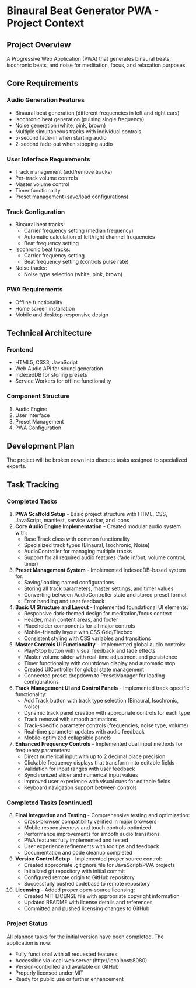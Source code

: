 # Binaural Beat Generator PWA - Project Context

## Project Overview
A Progressive Web Application (PWA) that generates binaural beats, isochronic beats, and noise for meditation, focus, and relaxation purposes.

## Core Requirements

### Audio Generation Features
- Binaural beat generation (different frequencies in left and right ears)
- Isochronic beat generation (pulsing single frequency)
- Noise generation (white, pink, brown)
- Multiple simultaneous tracks with individual controls
- 5-second fade-in when starting audio
- 2-second fade-out when stopping audio

### User Interface Requirements
- Track management (add/remove tracks)
- Per-track volume controls
- Master volume control
- Timer functionality
- Preset management (save/load configurations)

### Track Configuration
- Binaural beat tracks:
  - Carrier frequency setting (median frequency)
  - Automatic calculation of left/right channel frequencies
  - Beat frequency setting
- Isochronic beat tracks:
  - Carrier frequency setting
  - Beat frequency setting (controls pulse rate)
- Noise tracks:
  - Noise type selection (white, pink, brown)

### PWA Requirements
- Offline functionality
- Home screen installation
- Mobile and desktop responsive design

## Technical Architecture

### Frontend
- HTML5, CSS3, JavaScript
- Web Audio API for sound generation
- IndexedDB for storing presets
- Service Workers for offline functionality

### Component Structure
1. Audio Engine
2. User Interface
3. Preset Management
4. PWA Configuration

## Development Plan
The project will be broken down into discrete tasks assigned to specialized experts.

## Task Tracking

### Completed Tasks
1. **PWA Scaffold Setup** - Basic project structure with HTML, CSS, JavaScript, manifest, service worker, and icons
2. **Core Audio Engine Implementation** - Created modular audio system with:
   - Base Track class with common functionality
   - Specialized track types (Binaural, Isochronic, Noise)
   - AudioController for managing multiple tracks
   - Support for all required audio features (fade in/out, volume control, timer)
3. **Preset Management System** - Implemented IndexedDB-based system for:
   - Saving/loading named configurations
   - Storing all track parameters, master settings, and timer values
   - Converting between AudioController state and stored preset format
   - Error handling and user feedback
4. **Basic UI Structure and Layout** - Implemented foundational UI elements:
   - Responsive dark-themed design for meditation/focus context
   - Header, main content areas, and footer
   - Placeholder components for all major controls
   - Mobile-friendly layout with CSS Grid/Flexbox
   - Consistent styling with CSS variables and transitions
5. **Master Controls UI Functionality** - Implemented global audio controls:
   - Play/Stop button with visual feedback and fade effects
   - Master volume slider with real-time adjustment and persistence
   - Timer functionality with countdown display and automatic stop
   - Created UIController for global state management
   - Connected preset dropdown to PresetManager for loading configurations
6. **Track Management UI and Control Panels** - Implemented track-specific functionality:
   - Add Track button with track type selection (Binaural, Isochronic, Noise)
   - Dynamic track panel creation with appropriate controls for each type
   - Track removal with smooth animations
   - Track-specific parameter controls (frequencies, noise type, volume)
   - Real-time parameter updates with audio feedback
   - Mobile-optimized collapsible panels
7. **Enhanced Frequency Controls** - Implemented dual input methods for frequency parameters:
   - Direct numerical input with up to 2 decimal place precision
   - Clickable frequency displays that transform into editable fields
   - Validation for input ranges with user feedback
   - Synchronized slider and numerical input values
   - Improved user experience with visual cues for editable fields
   - Keyboard navigation support between controls

### Completed Tasks (continued)
8. **Final Integration and Testing** - Comprehensive testing and optimization:
   - Cross-browser compatibility verified in major browsers
   - Mobile responsiveness and touch controls optimized
   - Performance improvements for smooth audio transitions
   - PWA features fully implemented and tested
   - User experience refinements with tooltips and feedback
   - Documentation and code cleanup completed
9. **Version Control Setup** - Implemented proper source control:
   - Created appropriate .gitignore file for JavaScript/PWA projects
   - Initialized git repository with initial commit
   - Configured remote origin to GitHub repository
   - Successfully pushed codebase to remote repository
10. **Licensing** - Added proper open-source licensing:
    - Created MIT LICENSE file with appropriate copyright information
    - Updated README with license details and references
    - Committed and pushed licensing changes to GitHub

### Project Status
All planned tasks for the initial version have been completed. The application is now:
- Fully functional with all requested features
- Accessible via local web server (http://localhost:8080)
- Version-controlled and available on GitHub
- Properly licensed under MIT
- Ready for public use or further enhancement